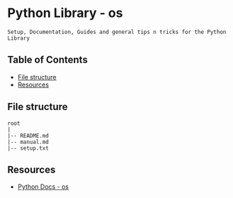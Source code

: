 # Python Library - os

```
Setup, Documentation, Guides and general tips n tricks for the Python Library
```

## Table of Contents
+ [File structure](#file-structure)
+ [Resources](#resources)

## File structure
```
root
|
|-- README.md
|-- manual.md
|-- setup.txt
```

## Resources
+ [Python Docs - os](https://docs.python.org/3/library/os.html)